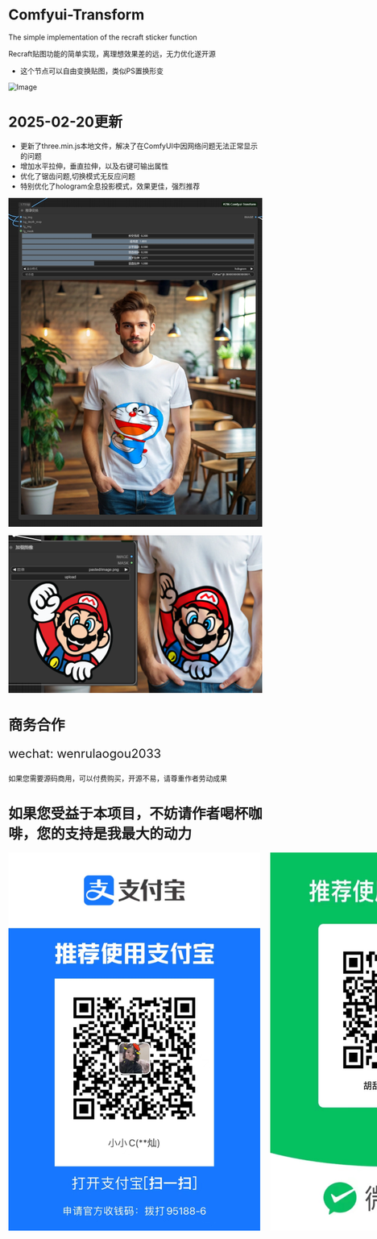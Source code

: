 # Comfyui-Transform
The simple implementation of the recraft sticker function

Recraft贴图功能的简单实现，离理想效果差的远，无力优化遂开源

* 这个节点可以自由变换贴图，类似PS置换形变

![Image](./assets/show.gif)

# 2025-02-20更新

* 更新了three.min.js本地文件，解决了在ComfyUI中因网络问题无法正常显示的问题
* 增加水平拉伸，垂直拉伸，以及右键可输出属性
* 优化了锯齿问题,切换模式无反应问题
* 特别优化了hologram全息投影模式，效果更佳，强烈推荐

![Image](./assets/show1.png)

![Image](./assets/show2.png)

# 商务合作

<p style="font-size: 24px;">wechat: wenrulaogou2033</p>

如果您需要源码商用，可以付费购买，开源不易，请尊重作者劳动成果

# 如果您受益于本项目，不妨请作者喝杯咖啡，您的支持是我最大的动力

<div style="display: flex; justify-content: left; gap: 20px;">
    <img src="./assets/alipay.jpg" width="500" alt="支付宝收款码">
    <img src="./assets/wechat.jpg" width="500" alt="微信收款码">
</div>


